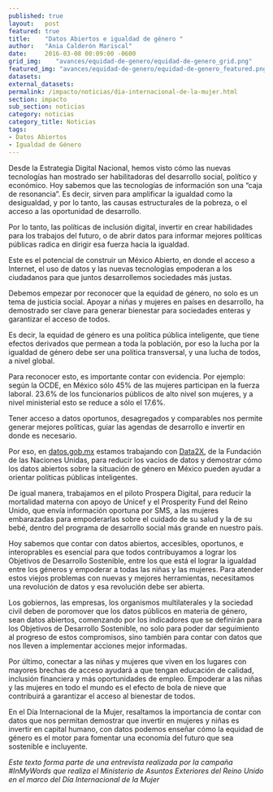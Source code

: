 ```yaml
---
published: true
layout:   post
featured: true
title:    "Datos Abiertos e igualdad de género "
author:   "Ania Calderón Mariscal"
date:     2016-03-08 00:09:00 -0600
grid_img:    "avances/equidad-de-genero/equidad-de-genero_grid.png"
featured_img: "avances/equidad-de-genero/equidad-de-genero_featured.png"
datasets:
external_datasets:
permalink: /impacto/noticias/dia-internacional-de-la-mujer.html
section: impacto
sub_section: noticias
category: noticias
category_title: Noticias
tags:
- Datos Abiertos
- Igualdad de Género
---
```

Desde la Estrategia Digital Nacional, hemos visto cómo las nuevas tecnologías han mostrado ser habilitadoras del desarrollo social, político y económico. Hoy sabemos que las tecnologías de información son una “caja de resonancia”. Es decir, sirven para amplificar la igualdad como la desigualdad, y por lo tanto, las causas estructurales de la pobreza, o el acceso a las oportunidad de desarrollo.

Por lo tanto, las políticas de inclusión digital, invertir en crear habilidades para los trabajos del futuro, o de abrir datos para informar mejores políticas públicas radica en dirigir esa fuerza hacia la igualdad.

Este es el potencial de construir un México Abierto, en donde el acceso a Internet, el uso de datos y las nuevas tecnologías empoderan a los ciudadanos para que juntos desarrollemos sociedades más justas.

Debemos empezar por reconocer que la equidad de género, no solo es un tema de justicia social. Apoyar a niñas y mujeres en países en desarrollo, ha demostrado ser clave para generar bienestar para sociedades enteras y garantizar el acceso de todos.

Es decir, la equidad de género es una política pública inteligente, que tiene efectos derivados que permean a toda la población, por eso la lucha por la igualdad de género debe ser una política transversal, y una lucha de todos, a nivel global.  

Para reconocer esto, es importante contar con evidencia. Por ejemplo: según la OCDE, en México sólo 45% de las mujeres participan en la fuerza laboral. 23.6% de los funcionarios públicos de alto nivel son mujeres, y a nivel ministerial esto se reduce a sólo el 17.6%.

Tener acceso a datos oportunos, desagregados y comparables nos permite generar mejores políticas, guiar las agendas de desarrollo e invertir en donde es necesario.

Por eso, en [datos.gob.mx](http://datos.gob.mx/) estamos trabajando con [Data2X](http://data2x.org/), de la Fundación de las Naciones Unidas, para reducir los vacíos de datos y demostrar cómo los datos abiertos sobre la situación de género en México pueden ayudar a orientar políticas públicas inteligentes.

De igual manera, trabajamos en el piloto Prospera Digital, para reducir la mortalidad materna con apoyo de Unicef y el Prosperity Fund del Reino Unido, que envía información oportuna por SMS, a las mujeres embarazadas para empoderarlas sobre el cuidado de su salud y la de su bebé, dentro del programa de desarrollo social más grande en nuestro país.

Hoy sabemos que contar con datos abiertos, accesibles, oportunos, e interoprables es esencial para que todos contribuyamos a lograr los Objetivos de Desarrollo Sostenible, entre los que está el lograr la igualdad entre los géneros y empoderar a todas las niñas y las mujeres. Para atender estos viejos problemas con nuevas y mejores herramientas, necesitamos una revolución de datos y esa revolución debe ser abierta.

Los gobiernos, las empresas, los organismos multilaterales y la sociedad civil deben de poromover que los datos públicos en materia de género, sean datos abiertos, comenzando por los indicadores que se definirán para los Objetivos de Desarrollo Sostenible, no solo para poder dar seguimiento al progreso de estos compromisos, sino también para contar con datos que nos lleven a implementar acciones mejor informadas.

Por último, conectar a las niñas y mujeres que viven en los lugares con mayores brechas de acceso ayudará a que tengan educación de calidad, inclusión financiera y más oportunidades de empleo.  Empoderar a las niñas y las mujeres en todo el mundo es el efecto de bola de nieve que contribuirá a garantizar el acceso al bienestar de todos.

En el Día Internacional de la Mujer, resaltamos la importancia de contar con datos que nos permitan demostrar que invertir en mujeres y niñas es invertir en capital humano, con datos podemos enseñar cómo la equidad de género es el motor para fomentar una economía del futuro que sea sostenible e incluyente.

*Este texto forma parte de una entrevista realizada por la campaña #InMyWords que realiza el Ministerio de Asuntos Exteriores del Reino Unido en el marco del Día Internacional de la Mujer*

